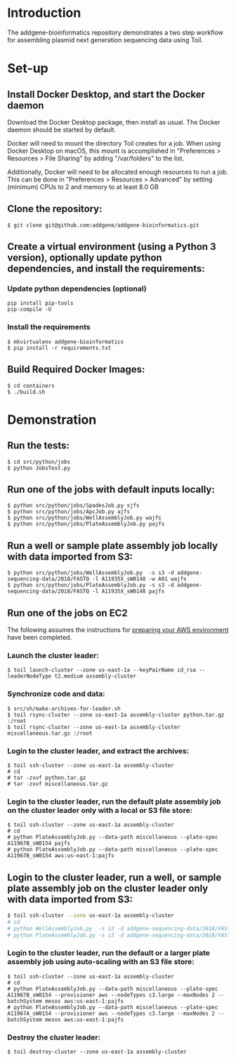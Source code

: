 # Introduction

The addgene-bioinformatics repository demonstrates a two step workflow
for assembling plasmid next generation sequencing data using Toil.

# Set-up

## Install Docker Desktop, and start the Docker daemon

Download the Docker Desktop package, then install as usual. The Docker
daemon should be started by default.

Docker will need to mount the directory Toil creates for a job. When
using Docker Desktop on macOS, this mount is accomplished in
"Preferences > Resources > File Sharing" by adding "/var/folders" to
the list.

Additionally, Docker will need to be allocated enough resources to run
a job.  This can be done in "Preferences > Resources > Advanced" by
setting (minimum) CPUs to 2 and memory to at least 8.0 GB

## Clone the repository:

```shell
$ git clone git@github.com:addgene/addgene-bioinformatics.git
```

## Create a virtual environment (using a Python 3 version), optionally update python dependencies, and install the requirements:

### Update python dependencies (optional)

```shell
pip install pip-tools
pip-compile -U
```

### Install the requirements

```shell
$ mkvirtualenv addgene-bioinformatics
$ pip install -r requirements.txt
```

## Build Required Docker Images:

```shell
$ cd containers
$ ./build.sh
```

# Demonstration

## Run the tests:

```shell
$ cd src/python/jobs
$ python JobsTest.py
```

## Run one of the jobs with default inputs locally:

```shell
$ python src/python/jobs/SpadesJob.py sjfs
$ python src/python/jobs/ApcJob.py ajfs
$ python src/python/jobs/WellAssemblyJob.py wajfs
$ python src/python/jobs/PlateAssemblyJob.py pajfs
```

## Run a well or sample plate assembly job locally with data imported from S3:

```shell
$ python src/python/jobs/WellAssemblyJob.py  -s s3 -d addgene-sequencing-data/2018/FASTQ -l A11935X_sW0148 -w A01 wajfs
$ python src/python/jobs/PlateAssemblyJob.py -s s3 -d addgene-sequencing-data/2018/FASTQ -l A11935X_sW0148 pajfs
```

## Run one of the jobs on EC2

The following assumes the instructions for [preparing your AWS
environment](https://toil.readthedocs.io/en/latest/running/cloud/amazon.html#preparing-your-aws-environment)
have been completed.

### Launch the cluster leader:

```shell
$ toil launch-cluster --zone us-east-1a --keyPairName id_rsa --leaderNodeType t2.medium assembly-cluster
```

### Synchronize code and data:

```shell
$ src/sh/make-archives-for-leader.sh
$ toil rsync-cluster --zone us-east-1a assembly-cluster python.tar.gz :/root
$ toil rsync-cluster --zone us-east-1a assembly-cluster miscellaneous.tar.gz :/root
```

### Login to the cluster leader, and extract the archives:

```shell
$ toil ssh-cluster --zone us-east-1a assembly-cluster
# cd
# tar -zxvf python.tar.gz
# tar -zxvf miscellaneous.tar.gz
```

### Login to the cluster leader, run the default plate assembly job on the cluster leader only with a local or S3 file store:

```shell
$ toil ssh-cluster --zone us-east-1a assembly-cluster
# cd
# python PlateAssemblyJob.py --data-path miscellaneous --plate-spec A11967B_sW0154 pajfs
# python PlateAssemblyJob.py --data-path miscellaneous --plate-spec A11967B_sW0154 aws:us-east-1:pajfs
```

## Login to the cluster leader, run a well, or sample plate assembly job on the cluster leader only with data imported from S3:

```bash
$ toil ssh-cluster --zone us-east-1a assembly-cluster
# cd
# python WellAssemblyJob.py  -s s3 -d addgene-sequencing-data/2018/FASTQ -l A11935X_sW0148 -w A01 wajfs
# python PlateAssemblyJob.py -s s3 -d addgene-sequencing-data/2018/FASTQ -l A11935X_sW0148 pajfs
```

### Login to the cluster leader, run the default or a larger plate assembly job using auto-scaling with an S3 file store:

```shell
$ toil ssh-cluster --zone us-east-1a assembly-cluster
# cd
# python PlateAssemblyJob.py --data-path miscellaneous --plate-spec A11967B_sW0154 --provisioner aws --nodeTypes c3.large --maxNodes 2 --batchSystem mesos aws:us-east-1:pajfs
# python PlateAssemblyJob.py --data-path miscellaneous --plate-spec A11967A_sW0154 --provisioner aws --nodeTypes c3.large --maxNodes 2 --batchSystem mesos aws:us-east-1:pajfs
```

### Destroy the cluster leader:

```shell
$ toil destroy-cluster --zone us-east-1a assembly-cluster
```
